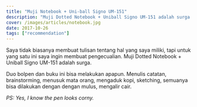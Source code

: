 ```yaml
---
title: "Muji Notebook + Uni-ball Signo UM-151"
description: "Muji Dotted Notebook + Uniball Signo UM-151 adalah surga."
cover: /images/articles/notebook.jpg
date: 2017-10-26
tags: ["recommendation"]
---
```


Saya tidak biasanya membuat tulisan tentang hal yang saya miliki, tapi untuk yang satu ini saya ingin membuat pengecualian. Muji Dotted Notebook + Uniball Signo UM-151 adalah surga.

Duo bolpen dan buku ini bisa melakukan apapun. Menulis catatan, brainstorming, menusuk mata orang, mengaduk kopi, sketching, semuanya bisa dilakukan dengan dengan mulus, mengalir cair.

*PS: Yes, I know the pen looks corny.*